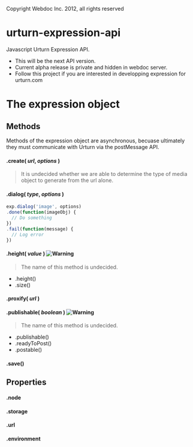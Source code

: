 [warning]: http://gambasdoc.org/img/warning.png  "Warning"

Copyright Webdoc Inc. 2012, all rights reserved

urturn-expression-api
=====================

Javascript Urturn Expression API.

* This will be the next API version. 
* Current alpha release is private and hidden in webdoc server.
* Follow this project if you are interested in developping expression for urturn.com


# The expression object

## Methods

Methods of the expression object are asynchronous, becuase ultimately they must communicate with Urturn via the postMessage API. 


#### .create( _url_, _options_ )

> It is undecided whether we are able to determine the type of media object to generate from the url alone.


#### .dialog( _type_, _options_ )

```js
exp.dialog('image', options)
.done(function(imageObj) {
  // Do something
})
.fail(function(message) {
  // Log error
})
```

#### .height( _value_ ) ![][warning]

> The name of this method is undecided.
* .height()
* .size()


#### .proxify( _url_ )

#### .publishable( _boolean_ ) ![][warning]

> The name of this method is undecided.
* .publishable()
* .readyToPost()
* .postable()


#### .save()



## Properties

#### .node

#### .storage

#### .url

#### .environment

####

